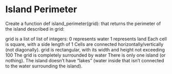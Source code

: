 # Island Perimeter
Create a function def island_perimeter(grid): that returns the perimeter of the island described in grid:

grid is a list of list of integers:
    0 represents water
    1 represents land
    Each cell is square, with a side length of 1
    Cells are connected horizontally/vertically (not diagonally).
    grid is rectangular, with its width and height not exceeding 100
The grid is completely surrounded by water
There is only one island (or nothing).
The island doesn’t have “lakes” (water inside that isn’t connected to the water surrounding the island).